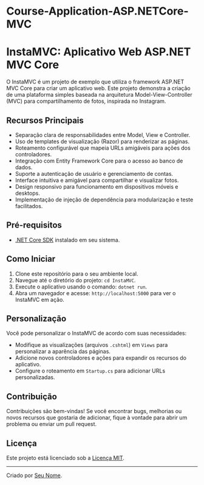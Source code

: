 # Course-Application-ASP.NETCore-MVC
# InstaMVC: Aplicativo Web ASP.NET MVC Core

O InstaMVC é um projeto de exemplo que utiliza o framework ASP.NET MVC Core para criar um aplicativo web. Este projeto demonstra a criação de uma plataforma simples baseada na arquitetura Model-View-Controller (MVC) para compartilhamento de fotos, inspirada no Instagram.

## Recursos Principais

- Separação clara de responsabilidades entre Model, View e Controller.
- Uso de templates de visualização (Razor) para renderizar as páginas.
- Roteamento configurável que mapeia URLs amigáveis para ações dos controladores.
- Integração com Entity Framework Core para o acesso ao banco de dados.
- Suporte a autenticação de usuário e gerenciamento de contas.
- Interface intuitiva e amigável para compartilhar e visualizar fotos.
- Design responsivo para funcionamento em dispositivos móveis e desktops.
- Implementação de injeção de dependência para modularização e teste facilitados.

## Pré-requisitos

- [.NET Core SDK](https://dotnet.microsoft.com/download) instalado em seu sistema.

## Como Iniciar

1. Clone este repositório para o seu ambiente local.
2. Navegue até o diretório do projeto: `cd InstaMVC`.
3. Execute o aplicativo usando o comando: `dotnet run`.
4. Abra um navegador e acesse: `http://localhost:5000` para ver o InstaMVC em ação.

## Personalização

Você pode personalizar o InstaMVC de acordo com suas necessidades:

- Modifique as visualizações (arquivos `.cshtml`) em `Views` para personalizar a aparência das páginas.
- Adicione novos controladores e ações para expandir os recursos do aplicativo.
- Configure o roteamento em `Startup.cs` para adicionar URLs personalizadas.

## Contribuição

Contribuições são bem-vindas! Se você encontrar bugs, melhorias ou novos recursos que gostaria de adicionar, fique à vontade para abrir um problema ou enviar um pull request.

## Licença

Este projeto está licenciado sob a [Licença MIT](LICENSE).

---

Criado por [Seu Nome](https://github.com/BruceAlves).
